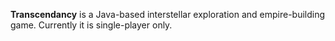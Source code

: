 **Transcendancy** is a Java-based interstellar exploration and empire-building game.  Currently it is single-player only.